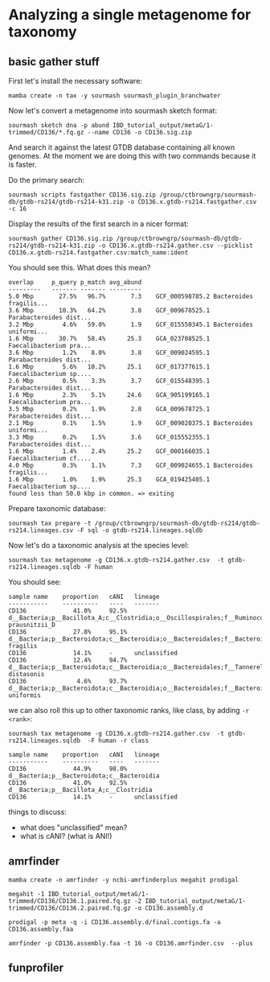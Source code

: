 # Analyzing a single metagenome for taxonomy

## basic gather stuff

First let's install the necessary software:
```
mamba create -n tax -y sourmash sourmash_plugin_branchwater
```

Now let's convert a metagenome into sourmash sketch format:
```
sourmash sketch dna -p abund IBD_tutorial_output/metaG/1-trimmed/CD136/*.fq.gz --name CD136 -o CD136.sig.zip
```

And search it against the latest GTDB database containing all known genomes. At the moment we are doing this with two commands because it is faster.

Do the primary search:
```
sourmash scripts fastgather CD136.sig.zip /group/ctbrowngrp/sourmash-db/gtdb-rs214/gtdb-rs214-k31.zip -o CD136.x.gtdb-rs214.fastgather.csv -c 16
```

Display the results of the first search in a nicer format:
```
sourmash gather CD136.sig.zip /group/ctbrowngrp/sourmash-db/gtdb-rs214/gtdb-rs214-k31.zip -o CD136.x.gtdb-rs214.gather.csv --picklist CD136.x.gtdb-rs214.fastgather.csv:match_name:ident
```

You should see this. What does this mean?
```
overlap     p_query p_match avg_abund
---------   ------- ------- ---------
5.0 Mbp       27.5%   96.7%       7.3    GCF_000598785.2 Bacteroides fragilis...
3.6 Mbp       10.3%   64.2%       3.8    GCF_009678525.1 Parabacteroides dist...
3.2 Mbp        4.6%   59.0%       1.9    GCF_015550345.1 Bacteroides uniformi...
1.6 Mbp       30.7%   58.4%      25.3    GCA_023708525.1 Faecalibacterium pra...
3.6 Mbp        1.2%    8.0%       3.8    GCF_009024595.1 Parabacteroides dist...
1.6 Mbp        5.6%   10.2%      25.1    GCF_017377615.1 Faecalibacterium sp....
2.6 Mbp        0.5%    3.3%       3.7    GCF_015548395.1 Parabacteroides dist...
1.6 Mbp        2.3%    5.1%      24.6    GCA_905199165.1 Faecalibacterium pra...
3.5 Mbp        0.2%    1.9%       2.8    GCA_009678725.1 Parabacteroides dist...
2.1 Mbp        0.1%    1.5%       1.9    GCF_009020375.1 Bacteroides uniformi...
3.3 Mbp        0.2%    1.5%       3.6    GCF_015552355.1 Parabacteroides dist...
1.6 Mbp        1.4%    2.4%      25.2    GCF_000166035.1 Faecalibacterium cf....
4.0 Mbp        0.3%    1.1%       7.3    GCF_009024655.1 Bacteroides fragilis...
1.6 Mbp        1.0%    1.9%      25.3    GCA_019425405.1 Faecalibacterium sp....
found less than 50.0 kbp in common. => exiting
```

Prepare taxonomic database:
```
sourmash tax prepare -t /group/ctbrowngrp/sourmash-db/gtdb-rs214/gtdb-rs214.lineages.csv -F sql -o gtdb-rs214.lineages.sqldb
```

Now let's do a taxonomic analysis at the species level:
```
sourmash tax metagenome -g CD136.x.gtdb-rs214.gather.csv  -t gtdb-rs214.lineages.sqldb -F human
```

You should see:
```
sample name    proportion   cANI   lineage
-----------    ----------   ----   -------
CD136             41.0%     92.5%  d__Bacteria;p__Bacillota_A;c__Clostridia;o__Oscillospirales;f__Ruminococcaceae;g__Faecalibacterium;s__Faecalibacterium prausnitzii_D
CD136             27.8%     95.1%  d__Bacteria;p__Bacteroidota;c__Bacteroidia;o__Bacteroidales;f__Bacteroidaceae;g__Bacteroides;s__Bacteroides fragilis
CD136             14.1%     -      unclassified
CD136             12.4%     94.7%  d__Bacteria;p__Bacteroidota;c__Bacteroidia;o__Bacteroidales;f__Tannerellaceae;g__Parabacteroides;s__Parabacteroides distasonis
CD136              4.6%     93.7%  d__Bacteria;p__Bacteroidota;c__Bacteroidia;o__Bacteroidales;f__Bacteroidaceae;g__Bacteroides;s__Bacteroides uniformis
```

we can also roll this up to other taxonomic ranks, like class, by adding `-r <rank>`:

```
sourmash tax metagenome -g CD136.x.gtdb-rs214.gather.csv  -t gtdb-rs214.lineages.sqldb  -F human -r class
```

```
sample name    proportion   cANI   lineage
-----------    ----------   ----   -------
CD136             44.9%     98.0%  d__Bacteria;p__Bacteroidota;c__Bacteroidia
CD136             41.0%     92.5%  d__Bacteria;p__Bacillota_A;c__Clostridia
CD136             14.1%     -      unclassified
```

things to discuss:

* what does "unclassified" mean?
* what is cANI? (what is ANI!)

## amrfinder

```
mamba create -n amrfinder -y ncbi-amrfinderplus megahit prodigal
```

```
megahit -1 IBD_tutorial_output/metaG/1-trimmed/CD136/CD136.1.paired.fq.gz -2 IBD_tutorial_output/metaG/1-trimmed/CD136/CD136.2.paired.fq.gz -o CD136.assembly.d
```

```
prodigal -p meta -q -i CD136.assembly.d/final.contigs.fa -a CD136.assembly.faa
```

```
amrfinder -p CD136.assembly.faa -t 16 -o CD136.amrfinder.csv  --plus
```

## funprofiler

